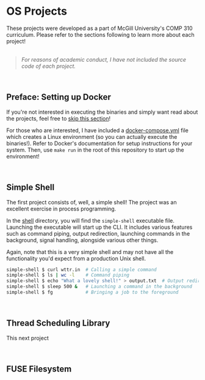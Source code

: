 OS Projects
============

These projects were developed as a part of McGill University's COMP 310 curriculum. Please refer to the sections following to learn more about each project!
<br/><br/>

> *For reasons of academic conduct, I have not included the source code of each project.*

<br/>

Preface: Setting up Docker
--------------------------

If you're not interested in executing the binaries and simply want read about the projects, feel free to [skip this section](#simple-shell)!

For those who are interested, I have included a [docker-compose.yml](docker-compose.yml) file which creates a Linux environment (so you can actually execute the binaries!). Refer to Docker's documentation for setup instructions for your system. Then, use `make run` in the root of this repository to start up the environment!

<br/>

Simple Shell
------------

The first project consists of, well, a simple shell! The project was an excellent exercise in process programming.

In the [shell](shell) directory, you will find the `simple-shell` executable file. Launching the executable will start up the CLI. It includes various features such as command piping, output redirection, launching commands in the background, signal handling, alongside various other things.

Again, note that this is a very simple shell and may not have all the functionality you'd expect from a production Unix shell.

```bash
simple-shell $ curl wttr.in  # Calling a simple command
simple-shell $ ls | wc -l    # Command piping
simple-shell $ echo "What a lovely shell!" > output.txt  # Output redirection
simple-shell $ sleep 500 &   # Launching a command in the background
simple-shell $ fg            # Bringing a job to the foreground
```

<br/>

Thread Scheduling Library
--------------------------

This next project

<br/>

FUSE Filesystem
---------------
